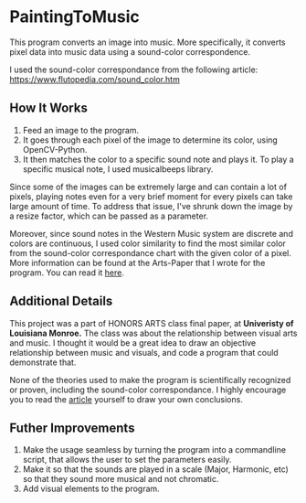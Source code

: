 # PaintingToMusic
This program converts an image into music. More specifically, it converts pixel data into music data using a sound-color correspondence.

I used the sound-color correspondance from the following article: https://www.flutopedia.com/sound_color.htm

## How It Works

1. Feed an image to the program.
2. It goes through each pixel of the image to determine its color, using OpenCV-Python.
3. It then matches the color to a specific sound note and plays it. To play a specific musical note, I used musicalbeeps library.

Since some of the images can be extremely large and can contain a lot of pixels, playing notes even for a very brief moment for every pixels can take large amount of time. To address that issue, I've shrunk down the image by a resize factor, which can be passed as a parameter. 

Moreover, since sound notes in the Western Music system are discrete and colors are continuous, I used color similarity to find the most similar color from the sound-color correspondance chart with the given color of a pixel. More information can be found at the Arts-Paper that I wrote for the program. You can read it [here](https://github.com/RyanX5/PaintingToMusic/blob/main/Arts-Paper.pdf).

## Additional Details

This project was a part of HONORS ARTS class final paper, at **Univeristy of Louisiana Monroe.** The class was about the relationship between visual arts and music. I thought it would be a great idea to draw an objective relationship between music and visuals, and code a program that could demonstrate that.

None of the theories used to make the program is scientifically recognized or proven, including the sound-color correspondance. I highly encourage you to read the [article](https://www.flutopedia.com/sound_color.htm) yourself to draw your own conclusions.

## Futher Improvements

1. Make the usage seamless by turning the program into a commandline script, that allows the user to set the parameters easily.
2. Make it so that the sounds are played in a scale (Major, Harmonic, etc) so that they sound more musical and not chromatic.
3. Add visual elements to the program.





